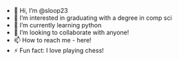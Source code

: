 - 👋 Hi, I’m @sloop23
- 👀 I’m interested in graduating with a degree in comp sci
- 🌱 I’m currently learning python
- 💞️ I’m looking to collaborate with anyone!
- 📫 How to reach me - here!
- ⚡ Fun fact: I love playing chess!



